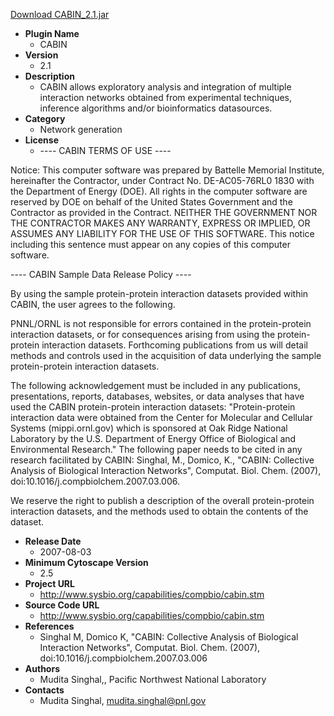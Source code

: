 <a href="CABIN_2.1.jar">Download CABIN_2.1.jar</a>

* __Plugin Name__
  * CABIN
* __Version__
  * 2.1
* __Description__
  * CABIN allows exploratory analysis and integration of multiple interaction networks obtained from experimental techniques, inference algorithms and/or bioinformatics datasources.
* __Category__
  * Network generation
* __License__
  * ---- CABIN TERMS OF USE ----
 
Notice: This computer software was prepared by Battelle Memorial Institute, hereinafter the Contractor, under Contract No. DE-AC05-76RL0 1830 with the Department of Energy (DOE).  All rights in the computer software are reserved by DOE on behalf of the United States Government and the Contractor as provided in the Contract.  NEITHER THE GOVERNMENT NOR THE CONTRACTOR MAKES ANY WARRANTY, EXPRESS OR IMPLIED, OR ASSUMES ANY LIABILITY FOR THE USE OF THIS SOFTWARE.  This notice including this sentence must appear on any copies of this computer software.
 

---- CABIN Sample Data Release Policy ----
 
By using the sample protein-protein interaction datasets provided within CABIN, the user agrees to the following.
 
PNNL/ORNL is not responsible for errors contained in the protein-protein interaction datasets, or for consequences arising from using the protein-protein interaction datasets. Forthcoming publications from us will detail methods and controls used in the acquisition of data underlying the sample protein-protein interaction datasets. 
 
The following acknowledgement must be included in any publications, presentations, reports, databases, websites, or data analyses that have used the CABIN protein-protein interaction datasets: \"Protein-protein interaction data were obtained from the Center for Molecular and Cellular Systems (mippi.ornl.gov) which is sponsored at Oak Ridge National Laboratory by the U.S. Department of Energy Office of Biological and Environmental Research.\" The following paper needs to be cited in any research facilitated by CABIN: Singhal, M., Domico, K., \"CABIN: Collective Analysis of Biological Interaction Networks\", Computat. Biol. Chem. (2007), doi:10.1016/j.compbiolchem.2007.03.006.
 
We reserve the right to publish a description of the overall protein-protein interaction datasets, and the methods used to obtain the contents of the dataset.

* __Release Date__
  * 2007-08-03
* __Minimum Cytoscape Version__
  * 2.5
* __Project URL__
  * http://www.sysbio.org/capabilities/compbio/cabin.stm
* __Source Code URL__
  * http://www.sysbio.org/capabilities/compbio/cabin.stm
* __References__
  * Singhal M, Domico K, \"CABIN: Collective Analysis of Biological Interaction Networks\", Computat. Biol. Chem. (2007), doi:10.1016/j.compbiolchem.2007.03.006
* __Authors__
  * Mudita Singhal,, Pacific Northwest National Laboratory
* __Contacts__
  * Mudita Singhal, mudita.singhal@pnl.gov
